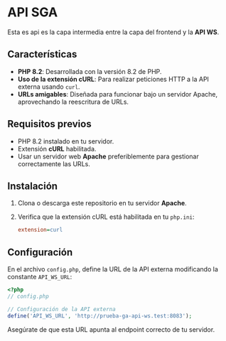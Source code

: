 # API SGA

Esta es api es la capa intermedia entre la capa del frontend y la **API WS**.

## Características

* **PHP 8.2**: Desarrollada con la versión 8.2 de PHP.
* **Uso de la extensión cURL**: Para realizar peticiones HTTP a la API externa usando `curl`.
* **URLs amigables**: Diseñada para funcionar bajo un servidor Apache, aprovechando la reescritura de URLs.

## Requisitos previos

* PHP 8.2 instalado en tu servidor.
* Extensión **cURL** habilitada.
* Usar un servidor web **Apache** preferiblemente para gestionar correctamente las URLs.

## Instalación

1. Clona o descarga este repositorio en tu servidor **Apache**.
2. Verifica que la extensión cURL está habilitada en tu `php.ini`:

   ```ini
   extension=curl
   ```

## Configuración

En el archivo `config.php`, define la URL de la API externa modificando la constante `API_WS_URL`:

```php
<?php
// config.php

// Configuración de la API externa
define('API_WS_URL', 'http://prueba-ga-api-ws.test:8083');
```

Asegúrate de que esta URL apunta al endpoint correcto de tu servidor.
